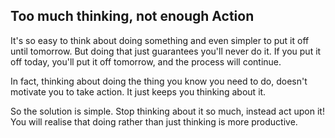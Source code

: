 ## Too much thinking, not enough Action

It's so easy to think about doing something and even simpler to put it off until tomorrow. But doing that just guarantees you'll never do it. If you put it off today, you'll put it off tomorrow, and the process will continue.

In fact, thinking about doing the thing you know you need to do, doesn't motivate you to take action. It just keeps you thinking about it.

So the solution is simple. Stop thinking about it so much, instead act upon it! You will realise that doing rather than just thinking is more productive.
